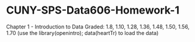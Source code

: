 # CUNY-SPS-Data606-Homework-1

Chapter 1 - Introduction to Data
Graded: 1.8, 1.10, 1.28, 1.36, 1.48, 1.50, 1.56, 1.70 (use the library(openintro); data(heartTr) to load the data)
